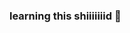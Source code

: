 ### learning this shiiiiiiid 💩

<!--
**sandlionman/sandlionman** is a ✨ _special_ ✨ repository because its `README.md` (this file) appears on your GitHub profile.

